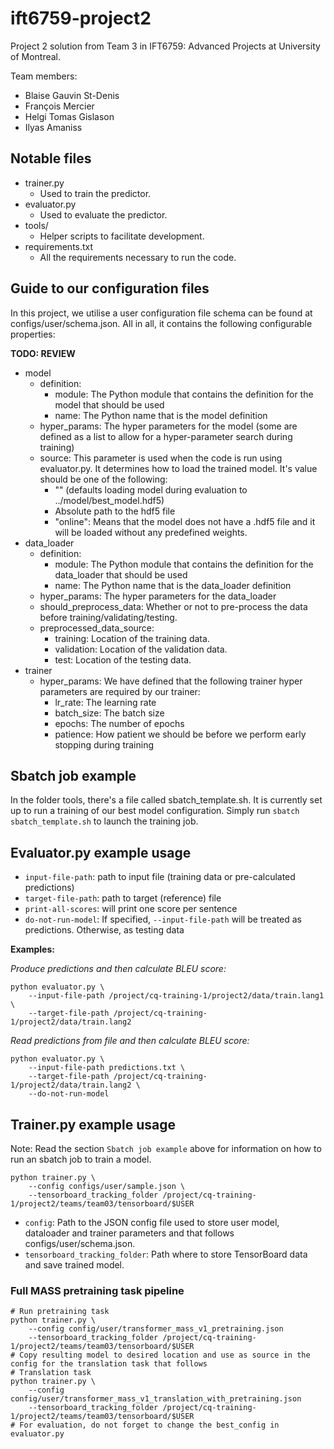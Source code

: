 # ift6759-project2

Project 2 solution from Team 3 in IFT6759: Advanced Projects
at University of Montreal.

Team members:
* Blaise Gauvin St-Denis 
* François Mercier 
* Helgi Tomas Gislason
* Ilyas Amaniss

## Notable files

* trainer.py
  * Used to train the predictor.
* evaluator.py
  * Used to evaluate the predictor.
* tools/
  * Helper scripts to facilitate development.
* requirements.txt
  * All the requirements necessary to run the code.

## Guide to our configuration files

In this project, we utilise a user configuration file schema can be found at configs/user/schema.json. All in all, it
contains the following configurable properties:

**TODO: REVIEW**

* model
    * definition:
        * module: The Python module that contains the definition for the model that should be used
        * name: The Python name that is the model definition
    * hyper_params: The hyper parameters for the model (some are defined as a list to allow
    for a hyper-parameter search during training)
    * source: This parameter is used when the code is run using evaluator.py. It determines
    how to load the trained model. It's value should be one of the following:
        * "" (defaults loading model during evaluation to ../model/best_model.hdf5)
        * Absolute path to the hdf5 file 
        * "online": Means that the model does not have a .hdf5 file and it will be loaded
        without any predefined weights. 
* data_loader
    * definition:
        * module: The Python module that contains the definition for the data_loader that should be used
        * name: The Python name that is the data_loader definition
    * hyper_params: The hyper parameters for the data_loader
    * should_preprocess_data: Whether or not to pre-process the data before training/validating/testing.
    * preprocessed_data_source:
        * training: Location of the training data.
        * validation: Location of the validation data.
        * test: Location of the testing data.
* trainer 
    * hyper_params: We have defined that the following trainer hyper parameters are required by our trainer:
        * lr_rate: The learning rate
        * batch_size: The batch size
        * epochs: The number of epochs
        * patience: How patient we should be before we perform early stopping during training

## Sbatch job example

In the folder tools, there's a file called sbatch_template.sh. 
It is currently set up to run a training of our best model configuration. 
Simply run `sbatch sbatch_template.sh` to launch the training job.

## Evaluator.py example usage

* `input-file-path`: path to input file (training data or pre-calculated predictions)
* `target-file-path`: path to target (reference) file
* `print-all-scores`: will print one score per sentence
* `do-not-run-model`: If specified, `--input-file-path` will be treated as predictions. Otherwise, as testing data

**Examples:**

*Produce predictions and then calculate BLEU score:*

```
python evaluator.py \
    --input-file-path /project/cq-training-1/project2/data/train.lang1 \
    --target-file-path /project/cq-training-1/project2/data/train.lang2
```

*Read predictions from file and then calculate BLEU score:*

```
python evaluator.py \
    --input-file-path predictions.txt \
    --target-file-path /project/cq-training-1/project2/data/train.lang2 \
    --do-not-run-model
```

## Trainer.py example usage

Note: Read the section `Sbatch job example` above for information on how to run an sbatch job to train a model.

```
python trainer.py \
    --config configs/user/sample.json \
    --tensorboard_tracking_folder /project/cq-training-1/project2/teams/team03/tensorboard/$USER
```

* `config`: Path to the JSON config file used to store user model, dataloader and trainer parameters and  that follows configs/user/schema.json.
* `tensorboard_tracking_folder`: Path where to store TensorBoard data and save trained model.

### Full MASS pretraining task pipeline

```
# Run pretraining task
python trainer.py \
    --config config/user/transformer_mass_v1_pretraining.json
    --tensorboard_tracking_folder /project/cq-training-1/project2/teams/team03/tensorboard/$USER
# Copy resulting model to desired location and use as source in the config for the translation task that follows
# Translation task
python trainer.py \
    --config config/user/transformer_mass_v1_translation_with_pretraining.json
    --tensorboard_tracking_folder /project/cq-training-1/project2/teams/team03/tensorboard/$USER
# For evaluation, do not forget to change the best_config in evaluator.py
``` 

